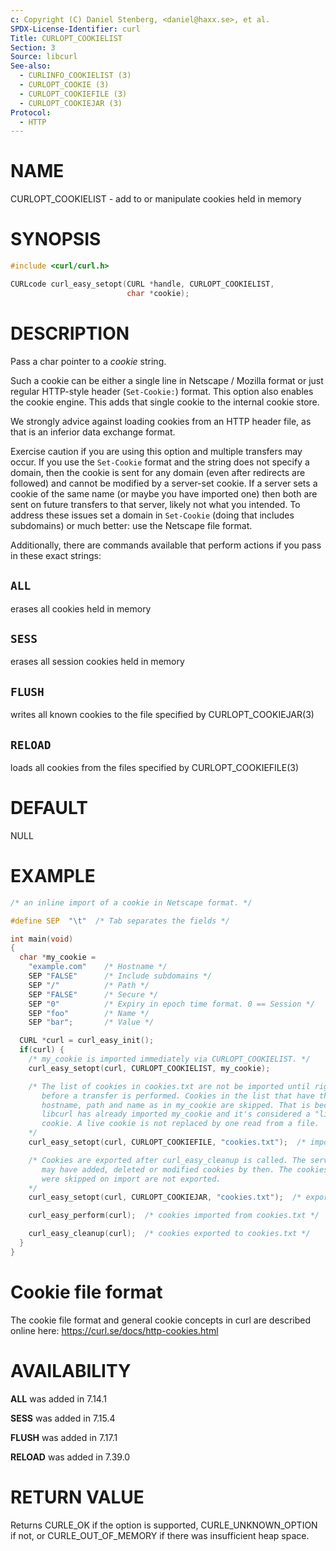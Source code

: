 ```yaml
---
c: Copyright (C) Daniel Stenberg, <daniel@haxx.se>, et al.
SPDX-License-Identifier: curl
Title: CURLOPT_COOKIELIST
Section: 3
Source: libcurl
See-also:
  - CURLINFO_COOKIELIST (3)
  - CURLOPT_COOKIE (3)
  - CURLOPT_COOKIEFILE (3)
  - CURLOPT_COOKIEJAR (3)
Protocol:
  - HTTP
---
```


# NAME

CURLOPT_COOKIELIST - add to or manipulate cookies held in memory

# SYNOPSIS

~~~c
#include <curl/curl.h>

CURLcode curl_easy_setopt(CURL *handle, CURLOPT_COOKIELIST,
                          char *cookie);
~~~

# DESCRIPTION

Pass a char pointer to a *cookie* string.

Such a cookie can be either a single line in Netscape / Mozilla format or just
regular HTTP-style header (`Set-Cookie:`) format. This option also enables the
cookie engine. This adds that single cookie to the internal cookie store.

We strongly advice against loading cookies from an HTTP header file, as that
is an inferior data exchange format.

Exercise caution if you are using this option and multiple transfers may
occur. If you use the `Set-Cookie` format and the string does not specify a
domain, then the cookie is sent for any domain (even after redirects are
followed) and cannot be modified by a server-set cookie. If a server sets a
cookie of the same name (or maybe you have imported one) then both are sent on
future transfers to that server, likely not what you intended. To address
these issues set a domain in `Set-Cookie` (doing that includes subdomains) or
much better: use the Netscape file format.

Additionally, there are commands available that perform actions if you pass in
these exact strings:

## `ALL`

erases all cookies held in memory

## `SESS`

erases all session cookies held in memory

## `FLUSH`

writes all known cookies to the file specified by CURLOPT_COOKIEJAR(3)

## `RELOAD`

loads all cookies from the files specified by CURLOPT_COOKIEFILE(3)

# DEFAULT

NULL

# EXAMPLE

~~~c
/* an inline import of a cookie in Netscape format. */

#define SEP  "\t"  /* Tab separates the fields */

int main(void)
{
  char *my_cookie =
    "example.com"    /* Hostname */
    SEP "FALSE"      /* Include subdomains */
    SEP "/"          /* Path */
    SEP "FALSE"      /* Secure */
    SEP "0"          /* Expiry in epoch time format. 0 == Session */
    SEP "foo"        /* Name */
    SEP "bar";       /* Value */

  CURL *curl = curl_easy_init();
  if(curl) {
    /* my_cookie is imported immediately via CURLOPT_COOKIELIST. */
    curl_easy_setopt(curl, CURLOPT_COOKIELIST, my_cookie);

    /* The list of cookies in cookies.txt are not be imported until right
       before a transfer is performed. Cookies in the list that have the same
       hostname, path and name as in my_cookie are skipped. That is because
       libcurl has already imported my_cookie and it's considered a "live"
       cookie. A live cookie is not replaced by one read from a file.
    */
    curl_easy_setopt(curl, CURLOPT_COOKIEFILE, "cookies.txt");  /* import */

    /* Cookies are exported after curl_easy_cleanup is called. The server
       may have added, deleted or modified cookies by then. The cookies that
       were skipped on import are not exported.
    */
    curl_easy_setopt(curl, CURLOPT_COOKIEJAR, "cookies.txt");  /* export */

    curl_easy_perform(curl);  /* cookies imported from cookies.txt */

    curl_easy_cleanup(curl);  /* cookies exported to cookies.txt */
  }
}
~~~

# Cookie file format

The cookie file format and general cookie concepts in curl are described
online here: https://curl.se/docs/http-cookies.html

# AVAILABILITY

**ALL** was added in 7.14.1

**SESS** was added in 7.15.4

**FLUSH** was added in 7.17.1

**RELOAD** was added in 7.39.0

# RETURN VALUE

Returns CURLE_OK if the option is supported, CURLE_UNKNOWN_OPTION if not, or
CURLE_OUT_OF_MEMORY if there was insufficient heap space.
